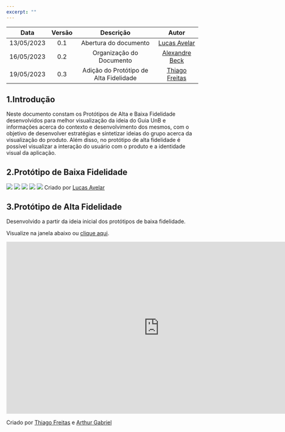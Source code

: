 ```yaml
---
excerpt: ""
---
```


| Data       | Versão | Descrição                      | Autor |
| :--------: | :----: | :----------------------------: | :-------: |
| 13/05/2023 |  0.1   |     Abertura do documento      | [Lucas Avelar](https://github.com/LucasAvelar2711) |
| 16/05/2023 |  0.2   |     Organização do Documento   | [Alexandre Beck](https://github.com/zzzBECK) |
| 19/05/2023 |  0.3  |     Adição do Protótipo de Alta Fidelidade   | [Thiago Freitas](https://github.com/thiagorfreitas) |

## 1.Introdução

Neste documento constam os Protótipos de Alta e Baixa Fidelidade desenvolvidos para melhor visualização da ideia do Guia UnB e informações acerca do contexto e desenvolvimento dos mesmos, com o objetivo de desenvolver estratégias e sintetizar ideias do grupo acerca da visualização do produto. Além disso, no protótipo de alta fidelidade é possível visualizar a interação do usuário com o produto e a identidade visual da aplicação.


## 2.Protótipo de Baixa Fidelidade

![](./assets/IMG_0207.jpeg)
![](./assets/IMG_0208.jpeg)
![](./assets/IMG_0209.jpeg)
![](./assets/IMG_0210.jpeg)
![](./assets/IMG_0211.jpeg)
Criado por [Lucas Avelar](https://github.com/LucasAvelar2711)

## 3.Protótipo de Alta Fidelidade

Desenvolvido a partir da ideia inicial dos protótipos de baixa fidelidade.

Visualize na janela abaixo ou [clique aqui](https://www.figma.com/proto/4NufbdvSRVBk144XWrsgFA/GuiaUnB?type=design&node-id=8-18934&scaling=scale-down&page-id=1%3A43095&starting-point-node-id=8%3A18934&show-proto-sidebar=1).


<iframe style="border: 1px solid rgba(0, 0, 0, 0.1);" width="800" height="450" src="https://www.figma.com/embed?embed_host=share&url=https%3A%2F%2Fwww.figma.com%2Fproto%2F4NufbdvSRVBk144XWrsgFA%2FGuiaUnB%3Ftype%3Ddesign%26node-id%3D8-18934%26scaling%3Dscale-down%26page-id%3D1%253A43095%26starting-point-node-id%3D8%253A18934%26show-proto-sidebar%3D1" allowfullscreen></iframe>

Criado por [Thiago Freitas](https://github.com/thiagorfreitas) e [Arthur Gabriel](https://github.com/ArthurGabrieel)
